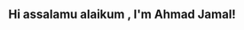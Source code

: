 ## Hi assalamu alaikum , I'm Ahmad Jamal!


<!--
**ahmad123jamal/ahmad123jamal** is a ✨ _special_ ✨ repository because its `README.md` (this file) appears on your GitHub profile.

Here are some ideas to get you started:
Studying Computer Science 
- 🔭 I’m currently learning web development and mobile Application development
- 🌱 I’m currently learning ...
- 👯 I’m looking to collaborate on ...
- 🤔 I’m looking for help with ...
- 💬 Ask me about ...
- 📫 How to reach me: ...
- 😄 Pronouns: ...
- ⚡ Fun fact: ...
-->
